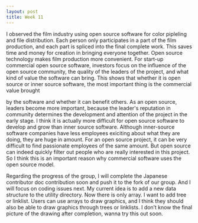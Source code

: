 ```yaml
---
layout: post
title: Week 11
---
```



I observed the film industry using open source software for color pipleling and file distribution. Each person only participates in a part of the film production, and each part is spliced into the final complete work. This saves time and money for creation in bringing everyone together. Open source technology makes film production more convenient. For start-up commercial open source software, investors focus on the influence of the open source community, the quality of the leaders of the project, and what kind of value the software can bring. This shows that whether it is open source or inner source software, the most important thing is the commercial value brought
<!--more--> 
by the software and whether it can benefit others. As an open source, leaders become more important, because the leader's reputation in community determines the development and attention of the project in the early stage. I think it is actually more difficult for open source software to develop and grow than inner source software. Although inner-source software companies have less employees exiciting about what they are doing, they are huge in amount. For an open source project, it can be very difficult to find passionate employees of the same amount. But open source can indeed quickly filter out people who are really interested in this project. So I think this is an important reason why commercial software uses the open source model.

Regarding the progress of the group, I will complete the Japanese contributor doc contribution soon and push it to the fork of our group. And I will focus on coding issues next. My current idea is to add a new data structure to the utility directory. Now there is only array. I want to add tree or linklist. Users can use arrays to draw graphics, and I think they should also be able to draw graphics through trees or linklists. I don’t know the final picture of the drawing after completion, wanna try this out soon.